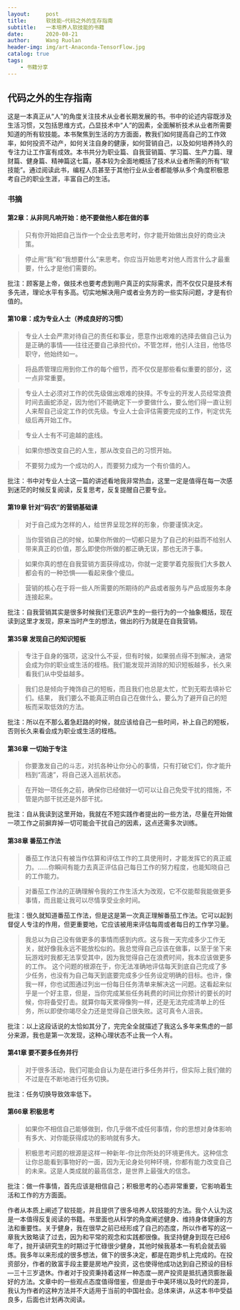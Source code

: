 ```yaml
---
layout:     post
title:      软技能—代码之外的生存指南
subtitle:   一本培养人软技能的书籍
date:       2020-08-21
author:     Wang Ruolan
header-img: img/art-Anaconda-TensorFlow.jpg
catalog: true
tags:
    - 书籍分享
---
```


## 代码之外的生存指南

这是一本真正从“人”的角度关注技术从业者长期发展的书。书中的论述内容既涉及生活习惯，又包括思维方式，凸显技术中“人”的因素，全面解析技术从业者所需要知道的所有软技能。本书聚焦到生活的方方面面，教我们如何提高自己的工作效率，如何投资不动产，如何关注自身的健康，如何营销自己，以及如何培养持久的专注力让工作富有成效。本书共分为职业篇、自我营销篇、学习篇、生产力篇、理财篇、健身篇、精神篇这七篇，基本较为全面地概括了技术从业者所需的所有“软技能”。通过阅读此书，编程人员甚至于其他行业从业者都能够从多个角度积极思考自己的职业生涯，丰富自己的生活。

### 书摘

#### 第2章：从非同凡响开始：绝不要做他人都在做的事 

> 只有你开始把自己当作一个企业去思考时，你才能开始做出良好的商业决策。

> 停止用“我”和“我想要什么”来思考。你应当开始思考对他人而言什么才最重要，什么才是他们需要的。

批注：顾客是上帝，做技术也要考虑到用户真正的实际需求，而不仅仅只是技术有多先进，理论水平有多高。切实地解决用户或者业务方的一些实际问题，才是有价值的。

#### 第10章：成为专业人士（养成良好的习惯）

> 专业人士会严肃对待自己的责任和事业，愿意作出艰难的选择去做自己认为是正确的事情——往往还要自己承担代价。不管怎样，他引人注目，他恪尽职守，他始终如一。

> 将品质管理应用到你工作的每个细节，而不仅仅是那些看似重要的部分，这一点非常重要。

> 专业人士必须对工作的优先级做出艰难的抉择。不专业的开发人员经常浪费时间去画蛇添足，因为他们不能确定下一步要做什么，要么他们得一直让别人来帮自己设定工作的优先级。专业人士会评估需要完成的工作，判定优先级后再开始工作。

> 专业人士有不可逾越的底线。

> 如果你想改变自己的人生，那从改变自己的习惯开始。

> 不要努力成为一个成功的人，而要努力成为一个有价值的人。

批注：书中对专业人士这一篇的讲述看地我非常热血，这里一定是值得在每一次感到迷茫的时候反复阅读，反复思考，反复提醒自己要专业。

#### 第19章 针对“码农”的营销基础课

> 对于自己成为怎样的人，给世界呈现怎样的形象，你要谨慎决定。

> 当你营销自己的时候，如果你所做的一切都只是为了自己的利益而不给别人带来真正的价值，那么即使你所做的都正确无误，那也无济于事。

> 如果你真的想在自我营销方面获得成功，你就一定要学着克服我们大多数人都会有的一种恐惧——看起来像个傻瓜。

> 营销的核心在于将一些人所需要的所期待的产品或者服务与产品或服务本身连接起来。

批注：自我营销其实是很多时候我们无意识产生的一些行为的一个抽象概括，现在读到这里才发现，原来当时产生的想法，做出的行为就是在自我营销。

#### 第35章 发现自己的知识短板

> 专注于自身的强项，这没什么不妥，但有时候，如果弱点得不到解决，通常会成为你的职业或生活的桎梏。我们能发现并消除的知识短板越多，长久来看我们从中受益越多。

> 我们总是倾向于掩饰自己的短板，而且我们也总是太忙，忙到无暇去填补它们。结果， 我们要么不能真正明白自己在做什么，要么为了避开自己的短板而采取低效的方法。

批注：所以在不那么着急赶路的时候，就应该给自己一些时间，补上自己的短板，否则长久来看会成为职业或生活的桎梏。

#### 第36章 一切始于专注

> 你要激发自己的斗志，对抗各种让你分心的事情，只有打破它们，你才能升档到“高速”，将自己送入巡航状态。

> 在开始一项任务之前，确保你已经做好一切可以让自己免受干扰的措施，不管是内部干扰还是外部干扰。 

批注：自从我读到这里开始，我就在不短实践作者提出的一些方法，尽量在开始做一项工作之前摒弃掉一切可能会干扰自己的因素，这点还需多次训练。

#### 第38章  番茄工作法

> 番茄工作法只有被当作估算和评估工作的工具使用时，才能发挥它的真正威力。……你瞬间有能力去真正评估自己每日工作的努力程度，也能知晓自己的工作能力。

> 对番茄工作法的正确理解令我的工作生活大为改观，它不仅能帮我能做更多事情，而且能让我可以尽情享受业余时间。  

批注：很久就知道番茄工作法，但是这是第一次真正理解番茄工作法。它可以起到督促人专注的作用，但更重要地，它应该被用来评估每周或者每日的工作学习量。

> 我总以为自己没有做更多的事情而感到内疚。这与我一天完成多少工作无关，就好像我永远不能放松似的。我总觉得自己应该在做事，以至于坐下来玩游戏时我都无法享受其中，因为我觉得自己在浪费时间，我本应该做更多的工作。  这个问题的根源在于，你无法准确地评估每天到底自己完成了多少任务，也没有为自己每天到底要完成多少任务设定明确的目标。也许，像我一样，你也试图通过列出一份每日任务清单来解决这一问题。这看起来似乎是一个好主意，但是，当你完成某些任务耗费的时间比你预计的要长的时候，你将备受打击。就算你每天累得像狗一样，还是无法完成清单上的任务，所以即使你竭尽全力还是觉得自己很失败。这可真令人沮丧。 

批注：以上这段话说的太恰如其分了，完完全全就描述了我这么多年来焦虑的一部分来源，我也是第一次发现，这种心理状态不止我一个人有。

#### 第41章 要不要多任务并行

> 对于很多活动，我们可能会自认为是在进行多任务并行，但实际上我们做的不过是在不断地进行任务切换。

批注：任务切换导致效率低下。

#### 第66章 积极思考

> 如果你不相信自己能够做到，你几乎做不成任何事情，你的思想对身体影响有多大、对你能获得成功的影响就有多大。

> 积极思考问题的根源是这样一种新年-你比你所处的环境更伟大。这种信念让你总能看到事物好的一面，因为无论身处何种环境，你都有能力改变自己的未来。这是人类成就的最高信念，是世界上最强大的信念。

批注：做一件事情，首先应该是相信自己；积极思考的心态非常重要，它影响着生活和工作的方方面面。

作者从本质上阐述了软技能，并且提供了很多培养人软技能的方法。我个人认为这是一本值得反复阅读的书籍。书里面也从科学的角度阐述健身、维持身体健康的方法和重要性。关于健身，我在很早之前已经形成了自己的态度，所以作者写的这一章我大致略读了过去，因为和平常的观念和实践都很像。我坚持健身到现在已经6年了，抛开读研究生的时期过于忙碌很少健身，其他时候我基本一有机会就去锻炼。我多年以来形成的很多想法，做下的很多决定，都是在跑步机上完成的。在投资部分，作者的致富手段主要是房地产投资，这也使得他成功达到自己预设的目标—三十三岁退休。作者对于投资秉持着这样一种态度—房产投资是抵抗通货膨胀最好的方法。文章中的一些观点态度值得借鉴，但是由于中美环境以及时代的差异，我认为作者的这种方法并不大适用于当前的中国社会。总体来讲，从这本书中受益良多，后面也计划再次阅读。